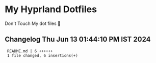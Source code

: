# My Hyprland Dotfiles
  Don't Touch My dot files 🙂
 
 
## Changelog Thu Jun 13 01:44:10 PM IST 2024
```
 README.md | 6 ++++++
 1 file changed, 6 insertions(+)
```
 
